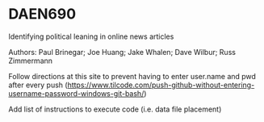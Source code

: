 # DAEN690
Identifying political leaning in online news articles

Authors: Paul Brinegar; Joe Huang; Jake Whalen; Dave Wilbur; Russ Zimmermann

Follow directions at this site to prevent having to enter user.name and pwd after every push
(https://www.tilcode.com/push-github-without-entering-username-password-windows-git-bash/)


Add list of instructions to execute code (i.e. data file placement)